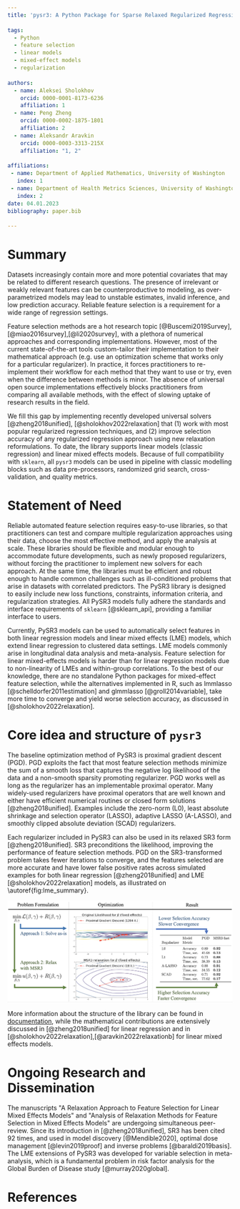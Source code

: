 ```yaml
---
title: 'pysr3: A Python Package for Sparse Relaxed Regularized Regression'

tags:
  - Python
  - feature selection
  - linear models
  - mixed-effect models
  - regularization

authors:
  - name: Aleksei Sholokhov
    orcid: 0000-0001-8173-6236
    affiliation: 1
  - name: Peng Zheng
    orcid: 0000-0002-1875-1801
    affiliation: 2
  - name: Aleksandr Aravkin
    orcid: 0000-0003-3313-215X
    affiliation: "1, 2"

affiliations:
 - name: Department of Applied Mathematics, University of Washington
   index: 1
 - name: Department of Health Metrics Sciences, University of Washington
   index: 2
date: 04.01.2023
bibliography: paper.bib

---
```


# Summary

Datasets increasingly contain more and more potential covariates that may be related to different research questions. The presence of irrelevant or weakly relevant features can be counterproductive to modeling, as over-parametrized models may lead to unstable estimates, invalid inference, and low prediction accuracy. Reliable feature selection is a requirement for a wide range of regression settings. 

Feature selection methods are a hot research topic [@Buscemi2019Survey],[@miao2016survey],[@li2020survey], with a plethora of numerical approaches and corresponding implementations. 
However, most of the current state-of-the-art tools custom-tailor their implementation to their mathematical approach (e.g. use an optimization scheme that works only for a particular regularizer). 
In practice, it forces practitioners to re-implement their workflow for each method that they want to use or try, even when the difference between methods is minor. The absence of universal open source implementations effectively blocks practitioners from comparing all available methods, with the effect 
of slowing uptake of research results in the field. 

We fill this gap by implementing recently developed universal solvers [@zheng2018unified], [@sholokhov2022relaxation] that (1) work with most popular regularized regression techniques, and (2) improve selection accuracy of any regularized regression approach using new relaxation reformulations. 
To date, the library supports linear models (classic regression) and linear mixed effects models. Because of full compatibility with `sklearn`, all `pysr3` models can be used in pipeline with classic modelling blocks such as data pre-processors, randomized grid search, cross-validation, and quality metrics.


# Statement of Need
   
Reliable automated feature selection requires easy-to-use libraries, so that practitioners can test and compare multiple regularization approaches using their data, choose the most effective method, and apply the analysis at scale. These libraries should be flexible and modular enough to accommodate future developments, such as newly proposed regularizers, without forcing the practitioner to implement new solvers for each approach. At the same time, the libraries must be efficient and robust enough to handle common challenges such as ill-conditioned problems that arise in datasets with correlated predictors. The PySR3 library is designed to easily include new loss functions, constraints, information criteria, and regularization strategies. All PySR3 models fully adhere the standards and interface requirements of `sklearn` [@sklearn_api], providing a familiar interface to users. 

Currently, PySR3 models can be used to automatically select features in both linear regression models and linear mixed effects (LME) models, which extend linear regression to clustered data settings. LME models commonly arise in longitudinal data analysis and meta-analysis. Feature selection for linear mixed-effects models is harder than for linear regression models due to  non-linearity of LMEs and within-group correlations. To the best of our knowledge, there are no standalone Python packages for mixed-effect feature selection, while the alternatives implemented in R, such as lmmlasso [@schelldorfer2011estimation] and glmmlasso [@groll2014variable], take more time to converge and yield worse selection accuracy, as discussed in [@sholokhov2022relaxation].

# Core idea and structure of `pysr3`

The baseline optimization method of PySR3 is proximal gradient descent (PGD). PGD exploits the fact that most feature selection methods minimize the sum of a smooth loss that captures the negative log likelihood of the data and a non-smooth sparsity promoting regularizer. 
PGD works well as long as the regularizer has an implementable proximal operator. 
Many widely-used regularizers have proximal operators that are well known and either have efficient numerical routines or closed form solutions [@zheng2018unified]. Examples include the zero-norm (L0), least absolute shrinkage and selection operator (LASSO), adaptive LASSO (A-LASSO), and smoothly clipped absolute deviation (SCAD) regularizers.

Each regularizer included in PySR3 can also be used in its relaxed SR3 form [@zheng2018unified]. SR3 preconditions the likelihood, improving the performance of feature selection methods. 
PGD on the SR3-transformed problem takes fewer iterations to converge, and the features selected 
are more accurate and have lower false positive rates across simulated examples for both linear regression [@zheng2018unified] and LME [@sholokhov2022relaxation] models, as illustrated on \autoref{fig:lme_summary}.

![SR3 relaxation makes a problem more well-conditioned which accelerates the optimization.\label{fig:lme_summary}](images/summary_improved.png)

More information about the structure of the library can be found in [documentation](https://aksholokhov.github.io/pysr3/), 
while the mathematical contributions are extensively discussed in [@zheng2018unified] for linear regression 
and in [@sholokhov2022relaxation],[@aravkin2022relaxationb] for linear mixed effects models.


# Ongoing Research and Dissemination

The manuscripts "A Relaxation Approach to Feature Selection for Linear Mixed Effects Models" 
and "Analysis of Relaxation Methods for Feature Selection in Mixed Effects Models"
are undergoing simultaneous peer-review. Since its introduction in [@zheng2018unified], SR3 has been cited 92 times, and used in model discovery [@Mendible2020], optimal dose management [@levin2019proof] and inverse problems [@baraldi2019basis]. The LME extensions of PySR3 was developed for variable selection in meta-analysis, which is a fundamental problem in risk factor analysis for the Global Burden of Disease study [@murray2020global].  

# References
